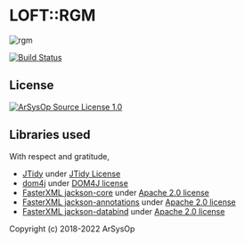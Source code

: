 # LOFT::RGM
![rgm](https://user-images.githubusercontent.com/15957500/153713138-44678f89-85c8-439b-a527-1dd2198974b7.png)

[![Build Status](https://github.com/arsysop/loft-rgm/workflows/CI/badge.svg)](https://github.com/arsysop/loft-rgm/actions)


## License 
[![ArSysOp Source License 1.0](https://img.shields.io/badge/ArSysOp%20Source%20License%201.0-darkred.svg)](https://github.com/arsysop/loft-rgm/blob/main/ArSysOpSourceLicense-1.0.txt) 

## Libraries used

With respect and gratitude,

 - [JTidy](https://github.com/jtidy/jtidy) under [JTidy License](https://raw.githubusercontent.com/jtidy/jtidy/master/LICENSE.txt)
 - [dom4j](https://github.com/dom4j/dom4j) under [DOM4J license](https://github.com/dom4j/dom4j/blob/master/LICENSE)
 - [FasterXML jackson-core](https://github.com/FasterXML/jackson-core) under [Apache 2.0 license](https://github.com/FasterXML/jackson-core/blob/2.11/LICENSE)
 - [FasterXML jackson-annotations](https://github.com/FasterXML/jackson-annotations) under [Apache 2.0 license](https://github.com/FasterXML/jackson-annotations/blob/2.11/LICENSE)
 - [FasterXML jackson-databind](https://github.com/FasterXML/jackson-databind) under [Apache 2.0 license](https://github.com/FasterXML/jackson-databind/blob/2.11/LICENSE)


Copyright (c) 2018-2022 ArSysOp
